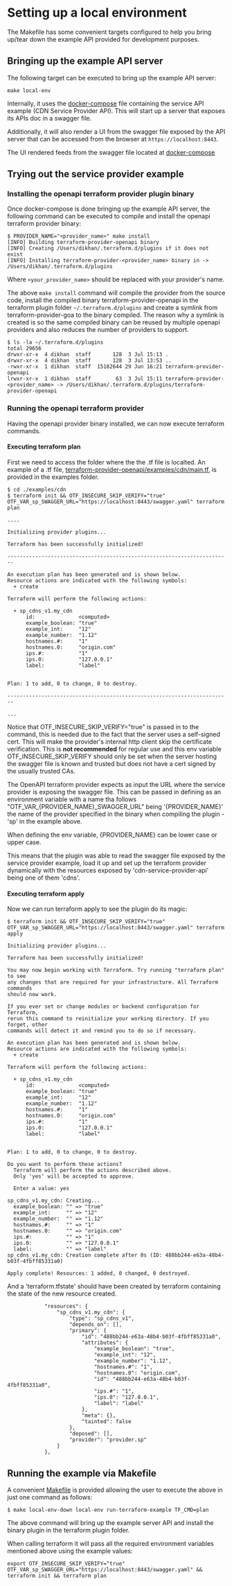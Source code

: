 # Setting up a local environment

The Makefile has some convenient targets configured to help you bring up/tear down the example API provided for development
purposes.

## Bringing up the example API server

The following target can be executed to bring up the example API server:

```
make local-env
```

Internally, it uses the [docker-compose](https://github.com/dikhan/terraform-provider-openapi/blob/master/build/docker-compose.yml) 
file containing the service API example (CDN Service Provider API). This will start up a server that exposes its APIs doc 
in a swagger file.

Additionally, it will also render a UI from the swagger file exposed by the API server that can be accessed from the
browser at ``https://localhost:8443``.

The UI rendered feeds from the swagger file located at [docker-compose](https://github.com/dikhan/terraform-provider-openapi/blob/master/service_provider_example/resources/swagger.yaml)

## Trying out the service provider example

### Installing the openapi terraform provider plugin binary

Once docker-compose is done bringing up the example API server, the following command can be executed to compile and install 
the openapi terraform provider binary:

```
$ PROVIDER_NAME="<provider_name>" make install
[INFO] Building terraform-provider-openapi binary
[INFO] Creating /Users/dikhan/.terraform.d/plugins if it does not exist
[INFO] Installing terraform-provider-<provider_name> binary in -> /Users/dikhan/.terraform.d/plugins
```

Where ````<your_provider_name>```` should be replaced with your provider's name.

The above ```make install``` command will compile the provider from the source code, install the compiled binary terraform-provider-openapi 
in the terraform plugin folder ````~/.terraform.d/plugins```` and create a symlink from terraform-provider-goa to the
binary compiled. The reason why a symlink is created is so the same compiled binary can be reused by multiple openapi providers 
and also reduces the number of providers to support.

````
$ ls -la ~/.terraform.d/plugins
total 29656
drwxr-xr-x  4 dikhan  staff       128  3 Jul 15:13 .
drwxr-xr-x  4 dikhan  staff       128  3 Jul 13:53 ..
-rwxr-xr-x  1 dikhan  staff  15182644 29 Jun 16:21 terraform-provider-openapi
lrwxr-xr-x  1 dikhan  staff        63  3 Jul 15:11 terraform-provider-<provider_name> -> /Users/dikhan/.terraform.d/plugins/terraform-provider-openapi
````

### Running the openapi terraform provider

Having the openapi provider binary installed, we can now execute terraform commands.
 
#### Executing terraform plan

First we need to access the folder where the the .tf file is localted. An example of a .tf file, 
[terraform-provider-openapi/examples/cdn/main.tf]([main.tf](https://github.com/dikhan/terraform-provider-openapi/blob/master/examples/cdn/main.tf)),
is provided in the examples folder.

```
$ cd ./examples/cdn
$ terraform init && OTF_INSECURE_SKIP_VERIFY="true" OTF_VAR_sp_SWAGGER_URL="https://localhost:8443/swagger.yaml" terraform plan

....

Initializing provider plugins...

Terraform has been successfully initialized!

------------------------------------------------------------------------

An execution plan has been generated and is shown below.
Resource actions are indicated with the following symbols:
  + create

Terraform will perform the following actions:

  + sp_cdns_v1.my_cdn
      id:              <computed>
      example_boolean: "true"
      example_int:     "12"
      example_number:  "1.12"
      hostnames.#:     "1"
      hostnames.0:     "origin.com"
      ips.#:           "1"
      ips.0:           "127.0.0.1"
      label:           "label"


Plan: 1 to add, 0 to change, 0 to destroy.

------------------------------------------------------------------------

...
```

Notice that OTF_INSECURE_SKIP_VERIFY="true" is passed in to the command, this is needed due to the fact that the server
uses a self-signed cert. This will make the provider's internal http client skip the certificate verification. This is
**not recommended** for regular use and this env variable OTF_INSECURE_SKIP_VERIFY should only be set when the server hosting
the swagger file is known and trusted but does not have a cert signed by the usually trusted CAs. 

The OpenAPI terraform provider expects as input the URL where the service provider is exposing the swagger file. This
can be passed in defining as an environment variable with a name tha follows "OTF_VAR_{PROVIDER_NAME}_SWAGGER_URL" being '{PROVIDER_NAME}'
the name of the provider specified in the binary when compiling the plugin - 'sp' in the example above.

When defining the env variable, {PROVIDER_NAME} can be lower case or upper case.

This means that the plugin was able to read the swagger file exposed by the service provider example, load it
up and set up the terraform provider dynamically with the resources exposed by 'cdn-service-provider-api' being one of
them 'cdns'.

#### Executing terraform apply

Now we can run terraform apply to see the plugin do its magic:

```
$ terraform init && OTF_INSECURE_SKIP_VERIFY="true" OTF_VAR_sp_SWAGGER_URL="https://localhost:8443/swagger.yaml" terraform apply

Initializing provider plugins...

Terraform has been successfully initialized!

You may now begin working with Terraform. Try running "terraform plan" to see
any changes that are required for your infrastructure. All Terraform commands
should now work.

If you ever set or change modules or backend configuration for Terraform,
rerun this command to reinitialize your working directory. If you forget, other
commands will detect it and remind you to do so if necessary.

An execution plan has been generated and is shown below.
Resource actions are indicated with the following symbols:
  + create

Terraform will perform the following actions:

  + sp_cdns_v1.my_cdn
      id:              <computed>
      example_boolean: "true"
      example_int:     "12"
      example_number:  "1.12"
      hostnames.#:     "1"
      hostnames.0:     "origin.com"
      ips.#:           "1"
      ips.0:           "127.0.0.1"
      label:           "label"


Plan: 1 to add, 0 to change, 0 to destroy.

Do you want to perform these actions?
  Terraform will perform the actions described above.
  Only 'yes' will be accepted to approve.

  Enter a value: yes

sp_cdns_v1.my_cdn: Creating...
  example_boolean: "" => "true"
  example_int:     "" => "12"
  example_number:  "" => "1.12"
  hostnames.#:     "" => "1"
  hostnames.0:     "" => "origin.com"
  ips.#:           "" => "1"
  ips.0:           "" => "127.0.0.1"
  label:           "" => "label"
sp_cdns_v1.my_cdn: Creation complete after 0s (ID: 488bb244-e63a-48b4-b03f-4fbff85331a0)

Apply complete! Resources: 1 added, 0 changed, 0 destroyed.
```

And a 'terraform.tfstate' should have been created by terraform containing the state of the new resource created.

````
            "resources": {
                "sp_cdns_v1.my_cdn": {
                    "type": "sp_cdns_v1",
                    "depends_on": [],
                    "primary": {
                        "id": "488bb244-e63a-48b4-b03f-4fbff85331a0",
                        "attributes": {
                            "example_boolean": "true",
                            "example_int": "12",
                            "example_number": "1.12",
                            "hostnames.#": "1",
                            "hostnames.0": "origin.com",
                            "id": "488bb244-e63a-48b4-b03f-4fbff85331a0",
                            "ips.#": "1",
                            "ips.0": "127.0.0.1",
                            "label": "label"
                        },
                        "meta": {},
                        "tainted": false
                    },
                    "deposed": [],
                    "provider": "provider.sp"
                }
            },
````

## Running the example via Makefile

A convenient [Makefile](https://github.com/dikhan/terraform-provider-openapi/blob/master/Makefile) is provided allowing 
the user to execute the above in just one command as follows:
```
$ make local-env-down local-env run-terraform-example TF_CMD=plan
```

The above command will bring up the example server API and install the binary plugin in the terraform plugin folder. 

When calling terraform it will pass all the required environment variables mentioned above using the example values:

````
export OTF_INSECURE_SKIP_VERIFY="true" OTF_VAR_sp_SWAGGER_URL="https://localhost:8443/swagger.yaml" && terraform init && terraform plan
````